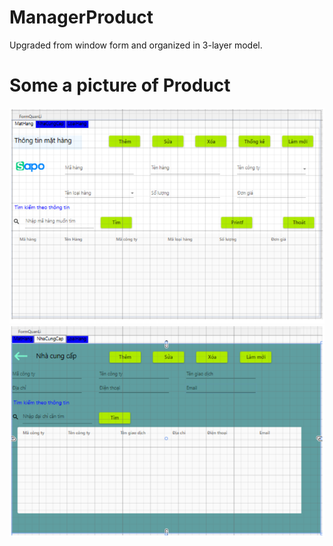 # ManagerProduct
Upgraded from window form and organized in 3-layer model.
# Some a picture of Product
<img src="https://github.com/Dia2001/ManagerProduct/blob/master/GUI_QuanLi/img/mathang.PNG?raw=true"/>
<img src="https://github.com/Dia2001/ManagerProduct/blob/master/GUI_QuanLi/img/nhacungcap.PNG?raw=true"/>

